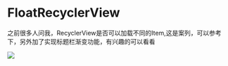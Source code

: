 # FloatRecyclerView
之前很多人问我，RecyclerView是否可以加载不同的Item,这是案列，可以参考下，另外加了实现标题栏渐变功能，有兴趣的可以看看
<div>
  <img src="https://github.com/Liuruiwen/FloatRecyclerView/blob/master/picture/18uhl-h9zz8.gif"/>
</div>
